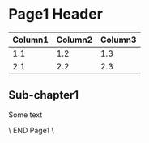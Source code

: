 # Page1 Header

| Column1 | Column2 | Column3 |
|-----|-----|-----|
| 1.1 | 1.2 | 1.3 |
| 2.1 | 2.2 | 2.3 |

## Sub-chapter1

Some text

\\ END Page1 \\
